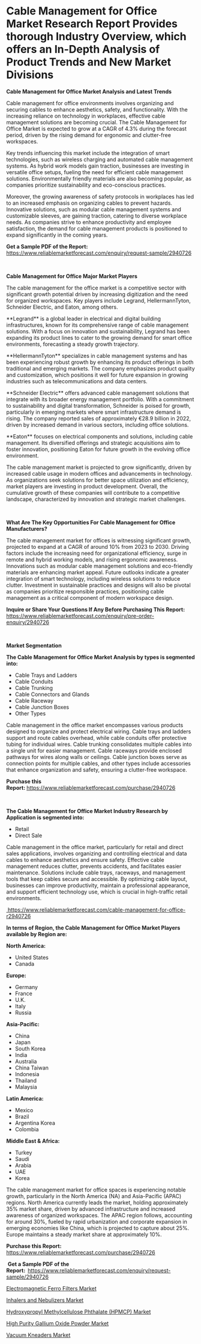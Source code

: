 <p><h1>Cable Management for Office Market Research Report Provides thorough Industry Overview, which offers an In-Depth Analysis of Product Trends and New Market Divisions</h1></p><p><strong>Cable Management for Office Market Analysis and Latest Trends</strong></p>
<p><p>Cable management for office environments involves organizing and securing cables to enhance aesthetics, safety, and functionality. With the increasing reliance on technology in workplaces, effective cable management solutions are becoming crucial. The Cable Management for Office Market is expected to grow at a CAGR of 4.3% during the forecast period, driven by the rising demand for ergonomic and clutter-free workspaces.</p><p>Key trends influencing this market include the integration of smart technologies, such as wireless charging and automated cable management systems. As hybrid work models gain traction, businesses are investing in versatile office setups, fueling the need for efficient cable management solutions. Environmentally friendly materials are also becoming popular, as companies prioritize sustainability and eco-conscious practices.</p><p>Moreover, the growing awareness of safety protocols in workplaces has led to an increased emphasis on organizing cables to prevent hazards. Innovative solutions, such as modular cable management systems and customizable sleeves, are gaining traction, catering to diverse workplace needs. As companies strive to enhance productivity and employee satisfaction, the demand for cable management products is positioned to expand significantly in the coming years.</p></p>
<p><strong>Get a Sample PDF of the Report:&nbsp;</strong> <a href="https://www.reliablemarketforecast.com/enquiry/request-sample/2940726?utm_campaign=1110&utm_medium=2&utm_source=Github&utm_content=ia&utm_term=15032025&utm_id=cable-management-for-office">https://www.reliablemarketforecast.com/enquiry/request-sample/2940726</a></p>
<p>&nbsp;</p>
<p><strong>Cable Management for Office Major Market Players</strong></p>
<p><p>The cable management for the office market is a competitive sector with significant growth potential driven by increasing digitization and the need for organized workspaces. Key players include Legrand, HellermannTyton, Schneider Electric, and Eaton, among others.</p><p>**Legrand** is a global leader in electrical and digital building infrastructures, known for its comprehensive range of cable management solutions. With a focus on innovation and sustainability, Legrand has been expanding its product lines to cater to the growing demand for smart office environments, forecasting a steady growth trajectory.</p><p>**HellermannTyton** specializes in cable management systems and has been experiencing robust growth by enhancing its product offerings in both traditional and emerging markets. The company emphasizes product quality and customization, which positions it well for future expansion in growing industries such as telecommunications and data centers.</p><p>**Schneider Electric** offers advanced cable management solutions that integrate with its broader energy management portfolio. With a commitment to sustainability and digital transformation, Schneider is poised for growth, particularly in emerging markets where smart infrastructure demand is rising. The company reported sales of approximately €28.9 billion in 2022, driven by increased demand in various sectors, including office solutions.</p><p>**Eaton** focuses on electrical components and solutions, including cable management. Its diversified offerings and strategic acquisitions aim to foster innovation, positioning Eaton for future growth in the evolving office environment.</p><p>The cable management market is projected to grow significantly, driven by increased cable usage in modern offices and advancements in technology. As organizations seek solutions for better space utilization and efficiency, market players are investing in product development. Overall, the cumulative growth of these companies will contribute to a competitive landscape, characterized by innovation and strategic market challenges.</p></p>
<p>&nbsp;</p>
<p><strong>What Are The Key Opportunities For Cable Management for Office Manufacturers?</strong></p>
<p><p>The cable management market for offices is witnessing significant growth, projected to expand at a CAGR of around 10% from 2023 to 2030. Driving factors include the increasing need for organizational efficiency, surge in remote and hybrid working models, and rising ergonomic awareness. Innovations such as modular cable management solutions and eco-friendly materials are enhancing market appeal. Future outlooks indicate a greater integration of smart technology, including wireless solutions to reduce clutter. Investment in sustainable practices and designs will also be pivotal as companies prioritize responsible practices, positioning cable management as a critical component of modern workspace design.</p></p>
<p><strong>Inquire or Share Your Questions If Any Before Purchasing This Report:</strong> <a href="https://www.reliablemarketforecast.com/enquiry/pre-order-enquiry/2940726?utm_campaign=1110&utm_medium=2&utm_source=Github&utm_content=ia&utm_term=15032025&utm_id=cable-management-for-office">https://www.reliablemarketforecast.com/enquiry/pre-order-enquiry/2940726</a></p>
<p>&nbsp;</p>
<p><strong>Market Segmentation</strong></p>
<p><strong>The Cable Management for Office Market Analysis by types is segmented into:</strong></p>
<p><ul><li>Cable Trays and Ladders</li><li>Cable Conduits</li><li>Cable Trunking</li><li>Cable Connectors and Glands</li><li>Cable Raceway</li><li>Cable Junction Boxes</li><li>Other Types</li></ul></p>
<p><p>Cable management in the office market encompasses various products designed to organize and protect electrical wiring. Cable trays and ladders support and route cables overhead, while cable conduits offer protective tubing for individual wires. Cable trunking consolidates multiple cables into a single unit for easier management. Cable raceways provide enclosed pathways for wires along walls or ceilings. Cable junction boxes serve as connection points for multiple cables, and other types include accessories that enhance organization and safety, ensuring a clutter-free workspace.</p></p>
<p><strong>Purchase this Report:&nbsp;</strong><a href="https://www.reliablemarketforecast.com/purchase/2940726?utm_campaign=1110&utm_medium=2&utm_source=Github&utm_content=ia&utm_term=15032025&utm_id=cable-management-for-office">https://www.reliablemarketforecast.com/purchase/2940726</a></p>
<p>&nbsp;</p>
<p><strong>The Cable Management for Office Market Industry Research by Application is segmented into:</strong></p>
<p><ul><li>Retail</li><li>Direct Sale</li></ul></p>
<p><p>Cable management in the office market, particularly for retail and direct sales applications, involves organizing and controlling electrical and data cables to enhance aesthetics and ensure safety. Effective cable management reduces clutter, prevents accidents, and facilitates easier maintenance. Solutions include cable trays, raceways, and management tools that keep cables secure and accessible. By optimizing cable layout, businesses can improve productivity, maintain a professional appearance, and support efficient technology use, which is crucial in high-traffic retail environments.</p></p>
<p><a href="https://www.reliablemarketforecast.com/cable-management-for-office-r2940726?utm_campaign=1110&utm_medium=2&utm_source=Github&utm_content=ia&utm_term=15032025&utm_id=cable-management-for-office">&nbsp;https://www.reliablemarketforecast.com/cable-management-for-office-r2940726</a></p>
<p><strong>In terms of Region, the Cable Management for Office Market Players available by Region are:</strong></p>
<p>
    <p> <strong> North America: </strong>
        <ul>
            <li>United States</li>
            <li>Canada</li>
        </ul>
        </p> 
    <p> <strong> Europe: </strong>
        <ul>
            <li>Germany</li>
            <li>France</li>
            <li>U.K.</li>
            <li>Italy</li>
            <li>Russia</li>
        </ul>
        </p> 
    <p> <strong> Asia-Pacific: </strong>
        <ul>
            <li>China</li>
            <li>Japan</li>
            <li>South Korea</li>
            <li>India</li>
            <li>Australia</li>
            <li>China Taiwan</li>
            <li>Indonesia</li>
            <li>Thailand</li>
            <li>Malaysia</li>
        </ul>
        </p> 
    <p> <strong> Latin America: </strong>
        <ul>
            <li>Mexico</li>
            <li>Brazil</li>
            <li>Argentina Korea</li>
            <li>Colombia</li>
        </ul>
        </p> 
    <p> <strong> Middle East & Africa: </strong>
        <ul>
            <li>Turkey</li>
            <li>Saudi</li>
            <li>Arabia</li>
            <li>UAE</li>
            <li>Korea</li>
        </ul>
    </p>
    </p>
<p><p>The cable management market for office spaces is experiencing notable growth, particularly in the North America (NA) and Asia-Pacific (APAC) regions. North America currently leads the market, holding approximately 35% market share, driven by advanced infrastructure and increased awareness of organized workspaces. The APAC region follows, accounting for around 30%, fueled by rapid urbanization and corporate expansion in emerging economies like China, which is projected to capture about 25%. Europe maintains a steady market share at approximately 10%.</p></p>
<p><strong>Purchase this Report: </strong><a href="https://www.reliablemarketforecast.com/purchase/2940726?utm_campaign=1110&utm_medium=2&utm_source=Github&utm_content=ia&utm_term=15032025&utm_id=cable-management-for-office">https://www.reliablemarketforecast.com/purchase/2940726</a></p>
<p>&nbsp;<strong>Get a Sample PDF of the Report:&nbsp;&nbsp;</strong><a href="https://www.reliablemarketforecast.com/enquiry/request-sample/2940726?utm_campaign=1110&utm_medium=2&utm_source=Github&utm_content=ia&utm_term=15032025&utm_id=cable-management-for-office">https://www.reliablemarketforecast.com/enquiry/request-sample/2940726</a></p>
<p><strong></strong></p>
<p><p><a href="https://github.com/kelttnandan9/Market-Research-Report-List-1/blob/main/electromagnetic-ferro-filters-market.md?utm_campaign=1110&utm_medium=2&utm_source=Github&utm_content=ia&utm_term=15032025&utm_id=cable-management-for-office">Electromagnetic Ferro Filters Market</a></p><p><a href="https://github.com/borsiflorsfa/Market-Research-Report-List-1/blob/main/inhalers-and-nebulizers-market.md?utm_campaign=1110&utm_medium=2&utm_source=Github&utm_content=ia&utm_term=15032025&utm_id=cable-management-for-office">Inhalers and Nebulizers Market</a></p><p><a href="https://github.com/bibzmuiko/Market-Research-Report-List-1/blob/main/hydroxypropyl-methylcellulose-phthalate-hpmcp-market.md?utm_campaign=1110&utm_medium=2&utm_source=Github&utm_content=ia&utm_term=15032025&utm_id=cable-management-for-office">Hydroxypropyl Methylcellulose Phthalate (HPMCP) Market</a></p><p><a href="https://github.com/linnuripat/Market-Research-Report-List-1/blob/main/high-purity-gallium-oxide-powder-market.md?utm_campaign=1110&utm_medium=2&utm_source=Github&utm_content=ia&utm_term=15032025&utm_id=cable-management-for-office">High Purity Gallium Oxide Powder Market</a></p><p><a href="https://github.com/larotnanonhx/Market-Research-Report-List-1/blob/main/vacuum-kneaders-market.md?utm_campaign=1110&utm_medium=2&utm_source=Github&utm_content=ia&utm_term=15032025&utm_id=cable-management-for-office">Vacuum Kneaders Market</a></p></p>